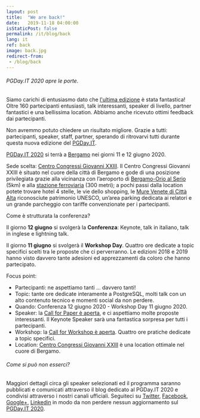 ```yaml
---
layout: post
title:  "We are back!"
date:   2019-11-18 04:00:00
isStaticPost: false
permalink: /it/blog/back
lang: it
ref: back
image: back.jpg
redirect-from:
 - /blog/back
---
```


<h6>PGDay.IT 2020 apre le porte.</h6>

Siamo carichi di entusiasmo dato che [l'ultima edizione](https://2019.pgday.it/it/) è stata fantastica!
Oltre 160 partecipanti entusiasti, talk interessanti, speaker di livello, partner fantastici e una bellissima location. Abbiamo anche ricevuto ottimi feedback dai partecipanti.

Non avremmo potuto chiedere un risultato migliore.
Grazie a tutti: partecipanti, speaker, staff, partner, sperando di ritrovarvi tutti durante questa nuova edizione del [PGDay.IT](https://2020.pgday.it/it/).

[PGDay.IT 2020](https://2020.pgday.it/it/) si terrà a [Bergamo](https://www.visitbergamo.net/it/news/notizia/161/) nei giorni 11 e 12 giugno 2020.

Sede scelta: [Centro Congressi Giovanni XXIII](https://www.centrocongressibergamo.com/). Il Centro Congressi Giovanni XXIII è situato nel cuore della città di Bergamo e gode di una posizione privilegiata grazie alla vicinanza con l’aeroporto di [Bergamo-Orio al Serio](https://www.milanbergamoairport.it/it/) (5km) e alla [stazione ferroviaria](https://www.thetrainline.com/it/stazioni/bergamo) (300 metri); a pochi passi dalla location potete trovare hotel 4 stelle, le vie dello shopping, le [Mure Venete di Città Alta](https://www.visitbergamo.net/it/dettagli-oggetto/2979-mura-veneziane/) riconosciute patrimonio UNESCO, un’area parking dedicata ai relatori e un grande parcheggio con tariffe convenzionate per i partecipanti.

Come è strutturata la conferenza?

Il giorno **12 giugno** si svolgerà la **Conferenza**: Keynote, talk in italiano, talk in inglese e lightning talk.

Il giorno **11 giugno** si svolgerà il **Workshop Day**. Quattro ore dedicate a topic specifici scelti tra le proposte che ci perverranno. Le edizioni 2018 e 2019 hanno visto davvero tante adesioni ed apprezzamenti da coloro che hanno partecipato.

Focus point:
* Partecipanti: ne aspettiamo tanti ... davvero tanti!
* Topic: tante ore dedicate interamente a PostgreSQL, molti talk con un alto contenuto tecnico e momenti social da non perdere.
* Quando: Conferenza 12 giugno 2020 - Workshop Day 11 giugno 2020.
* Speaker: la [Call for Paper è aperta](https://docs.google.com/forms/d/e/1FAIpQLSfruHdXMvxIuEuH0glSf1S-vUGEQt68v9Y-xBp0nxXnvEXPjA/viewform), e ci aspettiamo molte proposte interessanti. Il Keynote Speaker sarà una fantastica sorpresa per tutti i partecipanti.
* Workshop: la [Call for Workshop è aperta](https://docs.google.com/forms/d/e/1FAIpQLScMatdoox9cu_Ir3a9LWlDau46zIO53FlM5rNM-O7UOmiBuNg/viewform). Quattro ore pratiche dedicate a topic specifici.
* Location: [Centro Congressi Giovanni XXIII](https://www.centrocongressibergamo.com/) è una location ottimale nel cuore di Bergamo.

<h6>Come si può non esserci?</h6>

Maggiori dettagli circa gli speaker selezionati ed il programma saranno pubblicati e comunicati attraverso il blog dedicato al PGDay.IT 2020 e condivisi attraverso i nostri canali ufficiali.
Seguiteci su [Twitter](https://twitter.com/PGDayIT), [Facebook](https://www.facebook.com/ITPUG/), [Google+](https://plus.google.com/114060631874544975126), [Linkedin](https://www.linkedin.com/company/itpug) in modo da non perdere nessun aggiornamento sul [PGDay.IT 2020](https://2020.pgday.it/it/).
